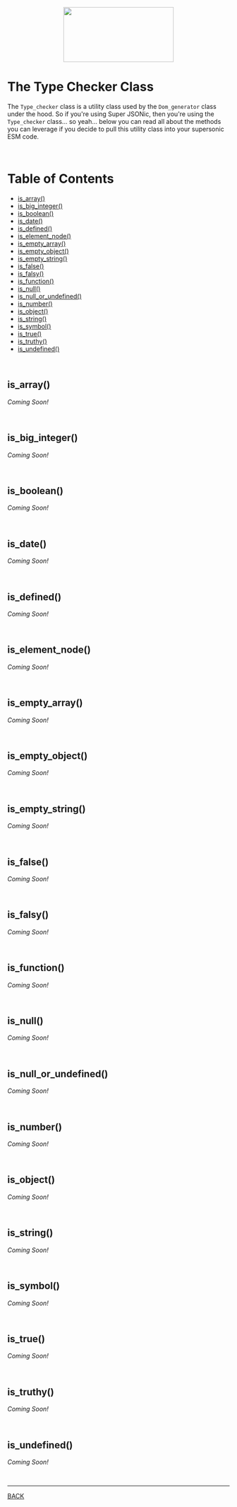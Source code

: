 <p align="center">
  <img width="250" height="124" src="https://user-images.githubusercontent.com/33532265/121102624-0ec55000-c7cc-11eb-8350-a0d59a2c0b46.png">
</p>



# The Type Checker Class

The `Type_checker` class is a utility class used by the `Dom_generator` class under the hood. So if you're using Super JSONic, then you're using the `Type_checker` class... so yeah... below you can read all about the methods you can leverage if you decide to pull this utility class into your supersonic ESM code.

<br>



# Table of Contents

* [is_array()](#is_array)
* [is_big_integer()](#is_big_integer)
* [is_boolean()](#is_boolean)
* [is_date()](#is_date)
* [is_defined()](#is_defined)
* [is_element_node()](#is_element_node)
* [is_empty_array()](#is_empty_array)
* [is_empty_object()](#is_empty_object)
* [is_empty_string()](#is_empty_string)
* [is_false()](#is_false)
* [is_falsy()](#is_falsy)
* [is_function()](#is_function)
* [is_null()](#is_null)
* [is_null_or_undefined()](#is_null_or_undefined)
* [is_number()](#is_number)
* [is_object()](#is_object)
* [is_string()](#is_string)
* [is_symbol()](#is_symbol)
* [is_true()](#is_true)
* [is_truthy()](#is_truthy)
* [is_undefined()](#is_undefined)

<br>



## is_array()

_Coming Soon!_



<br>



## is_big_integer()

_Coming Soon!_



<br>



## is_boolean()

_Coming Soon!_



<br>



## is_date()

_Coming Soon!_



<br>



## is_defined()

_Coming Soon!_



<br>



## is_element_node()

_Coming Soon!_



<br>



## is_empty_array()

_Coming Soon!_



<br>



## is_empty_object()

_Coming Soon!_



<br>



## is_empty_string()

_Coming Soon!_



<br>



## is_false()

_Coming Soon!_



<br>



## is_falsy()

_Coming Soon!_



<br>



## is_function()

_Coming Soon!_



<br>



## is_null()

_Coming Soon!_



<br>



## is_null_or_undefined()

_Coming Soon!_



<br>



## is_number()

_Coming Soon!_



<br>



## is_object()

_Coming Soon!_



<br>



## is_string()

_Coming Soon!_



<br>



## is_symbol()

_Coming Soon!_



<br>



## is_true()

_Coming Soon!_



<br>



## is_truthy()

_Coming Soon!_



<br>



## is_undefined()

_Coming Soon!_



<br>

---


[BACK](../README.md)
